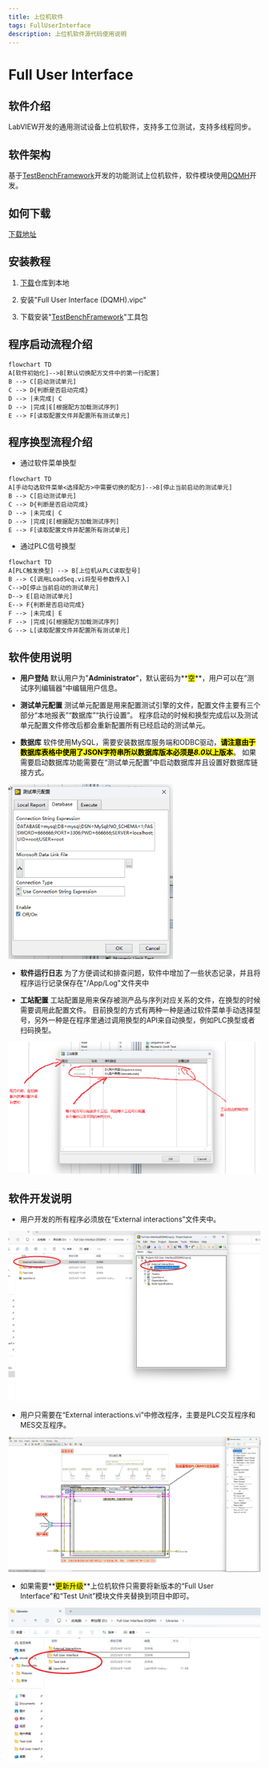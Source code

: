 ```yaml
---
title: 上位机软件
tags: FullUserInterface
description: 上位机软件源代码使用说明
---
```


# Full User Interface

## 软件介绍

LabVIEW开发的通用测试设备上位机软件，支持多工位测试，支持多线程同步。

## 软件架构

基于[TestBenchFramework](https://gitee.com/xiongxinwei/test-bench-framework)开发的功能测试上位机软件，软件模块使用[DQMH](https://wiki.dqmh.org/dqmh/downloads)开发。

## 如何下载

[下载地址](https://gitee.com/xiongxinwei/full-user-interface/releases)

## 安装教程

1. [下载](https://gitee.com/xiongxinwei/full-user-interface/releases)仓库到本地

2. 安装"Full User Interface (DQMH).vipc"

3. 下载安装"[TestBenchFramework](https://gitee.com/xiongxinwei/test-bench-framework)"工具包

## 程序启动流程介绍

```mermaid
flowchart TD
A[软件初始化]-->B[默认切换配方文件中的第一行配置]
B --> C[启动测试单元]
C --> D{判断是否启动完成}
D --> |未完成| C
D --> |完成|E[根据配方加载测试序列]
E --> F[读取配置文件并配置所有测试单元]
```

## 程序换型流程介绍

- 通过软件菜单换型

```mermaid
flowchart TD
A[手动勾选软件菜单<选择配方>中需要切换的配方]-->B[停止当前启动的测试单元]
B --> C[启动测试单元]
C --> D{判断是否启动完成}
D --> |未完成| C
D --> |完成|E[根据配方加载测试序列]
E --> F[读取配置文件并配置所有测试单元]
```

- 通过PLC信号换型

```mermaid
flowchart TD
A[PLC触发换型] --> B[上位机从PLC读取型号]
B --> C[调用LoadSeq.vi将型号参数传入]
C-->D[停止当前启动的测试单元]
D--> E[启动测试单元]
E--> F{判断是否启动完成}
F --> |未完成| E
F --> |完成|G[根据配方加载测试序列]
G --> L[读取配置文件并配置所有测试单元]
```

## 软件使用说明

- **用户登陆**
  默认用户为"**Administrator**"，默认密码为**<mark>空</mark>**，用户可以在”测试序列编辑器“中编辑用户信息。

- **测试单元配置**
  测试单元配置是用来配置测试引擎的文件，配置文件主要有三个部分“本地报表”“数据库”“执行设置”。
  程序启动的时候和换型完成后以及测试单元配置文件修改后都会重新配置所有已经启动的测试单元。

- **数据库**
  软件使用MySQL，需要安装数据库服务端和ODBC驱动，**<mark>请注意由于数据库表格中使用了JSON字符串所以数据库版本必须是*8.0*以上版本</mark>**。
  如果需要启动数据库功能需要在“测试单元配置”中启动数据库并且设置好数据库链接方式。

<img title="" src="../assets/img/屏幕截图 2025-04-28 103434.png" alt="loading-ag-178" style="zoom:75%;">

- **软件运行日志**
  为了方便调试和排查问题，软件中增加了一些状态记录，并且将程序运行记录保存在"/App/Log"文件夹中

- **工站配置**
  工站配置是用来保存被测产品与序列对应关系的文件，在换型的时候需要调用此配置文件。
  目前换型的方式有两种一种是通过软件菜单手动选择型号，另外一种是在程序里通过调用换型的API来自动换型，例如PLC换型或者扫码换型。

<img title="" src="../assets/img/工站配置.png" alt="loading-ag-178" style="zoom:70%;">

## 软件开发说明

- 用户开发的所有程序必须放在“External interactions”文件夹中。

<img title="" src="../assets/img/屏幕截图 2025-04-09 151930.png" alt="屏幕截图 2025-04-09 151930" style="zoom:70%;">

- 用户只需要在“External interactions.vi”中修改程序，主要是PLC交互程序和MES交互程序。

<img title="" src="../assets/img/屏幕截图 2025-05-15 095646.png" alt="loading-ag-182" style="zoom:75%;">

- 如果需要**<mark>更新升级</mark>**上位机软件只需要将新版本的“Full User Interface”和“Test Unit”模块文件夹替换到项目中即可。

<img src="../assets/img/屏幕截图 2025-04-09 153601.png" title="" alt="屏幕截图 2025-04-09 153601" style="zoom:70%;">
